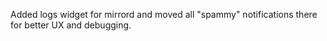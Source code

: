 Added logs widget for mirrord and moved all "spammy" notifications there for better UX and debugging.
